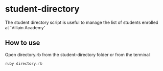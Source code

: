 # student-directory

The student directory script is useful to manage the list of students
enrolled at 'Villain Academy'

## How to use
 
Open directory.rb from the student-directory folder or from the terminal

```zsh
ruby directory.rb
```